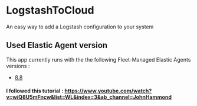 # LogstashToCloud
An easy way to add a Logstash configuration to your system

## Used Elastic Agent version

This app currently runs with the the following Fleet-Managed Elastic Agents versions :

- [8.8](https://www.elastic.co/guide/en/fleet/8.8/install-fleet-managed-elastic-agent.html)

#### I followed this tutorial : https://www.youtube.com/watch?v=wiQ8U5mFncw&list=WL&index=3&ab_channel=JohnHammond